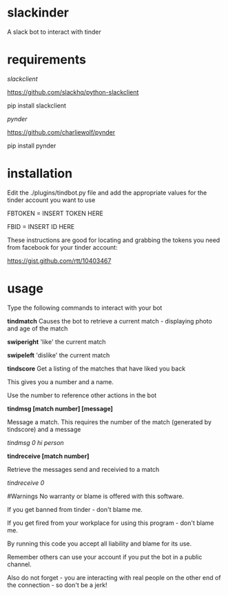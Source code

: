 # slackinder
A slack bot to interact with tinder
# requirements
*slackclient*

https://github.com/slackhq/python-slackclient

pip install slackclient

*pynder*

https://github.com/charliewolf/pynder

pip install pynder

# installation
Edit the ./plugins/tindbot.py file and add the appropriate values for the tinder account you want to use

FBTOKEN = INSERT TOKEN HERE 

FBID = INSERT ID HERE 

These instructions are good for locating and grabbing the tokens you need from facebook for your tinder account: 

https://gist.github.com/rtt/10403467

# usage
Type the following commands to interact with your bot

**tindmatch**
Causes the bot to retrieve a current match - displaying photo and age of the match

**swiperight**
'like' the current match

**swipeleft**
'dislike' the current match

**tindscore**
Get a listing of the matches that have liked you back

This gives you a number and a name.

Use the number to reference other actions in the bot

**tindmsg [match number] [message]**

Message a match. This requires the number of the match (generated by tindscore) and a message

*tindmsg 0 hi person*

**tindreceive [match number]**

Retrieve the messages send and receivied to a match

*tindreceive 0* 

#Warnings
No warranty or blame is offered with this software. 

If you get banned from tinder - don't blame me.

If you get fired from your workplace for using this program - don't blame me.

By running this code you accept all liability and blame for its use.

Remember others can use your account if you put the bot in a public channel.

Also do not forget - you are interacting with real people on the other end of the connection - so don't be a jerk!
